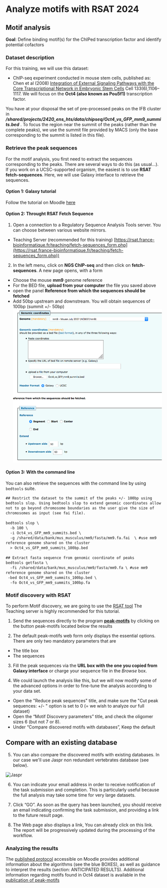 # Analyze motifs with RSAT 2024


## Motif analysis <a name="motif"></a>
**Goal**: Define binding motif(s) for the ChIPed transcription factor and identify potential cofactors
### Dataset description
For this training, we will use this dataset:
* ChIP-seq experiment conducted in mouse stem cells, published as: Chen et al (2008) [Integration of External Signaling Pathways with the Core Transcriptional Network in Embryonic Stem Cells](https://www.ncbi.nlm.nih.gov/pubmed/18555785) Cell 133(6),1106–1117.
We will focus on the **Oct4 (also known as Pou5f1)** transcription factor. 

You have at your disposal the set of pre-processed peaks on the IFB cluster in ***/shared/projects/2420_ens_hts/data/chipseq/Oct4_vs_GFP_mm9_summits.bed*** . To focus the region near the summit of the peaks (rather than the complete peaks), we use the summit file provided by MACS (only the base corresponding to the summit is listed in this file). 


### Retrieve the peak sequences

For the motif analysis, you first need to extract the sequences corresponding to the peaks. There are several ways to do this (as usual...). If you work on a UCSC-supported organism, the easiest is to use **RSAT fetch-sequences**. Here, we will use Galaxy interface to retrieve the sequences.

#### Option 1: Galaxy tutorial
Follow the tutorial on Moodle [here](https://moodle.bio.ens.psl.eu/mod/page/view.php?id=11333)

#### Option 2: Throught RSAT Fetch Sequence 
1. Open a connection to a Regulatory Sequence Analysis Tools server. You can choose between various website mirrors.
  * Teaching Server  (recommended for this training) [https://rsat.france-bioinformatique.fr/teaching/fetch-sequences_form.php](https://rsat.france-bioinformatique.fr/teaching/fetch-sequences_form.php))
2. In the left menu, click on **NGS ChIP-seq** and then click on **fetch-sequences**. A new page opens, with a form
  * Choose the mouse **mm9** genome reference
  *  For the BED file, **upload from your computer** the file you saved above
  *  open the panel **Reference from which the sequences should be fetched**
  *  Add 50bp upstream and downstream. You will obtain sequences of 100bp (summit +/- 50bp)
![screenshot](/images/10_fetch_sequences.png)

#### Option 3: With the command line 
You can also retrieve the sequences with the command line by using `bedtools` suite.
```
## Restrict the dataset to the summit of the peaks +/- 100bp using bedtools slop. Using bedtools slop to extend genomic coordinates allow not to go beyond chromosome boundaries as the user give the size of chromosomes as input (see fai file).

bedtools slop \
  -b 100 \
  -i Oct4_vs_GFP_mm9_summits.bed \
  -g /shared/data/bank/mus_musculus/mm9/fasta/mm9.fa.fai  \ #use mm9 reference genome shared on the cluster
  > Oct4_vs_GFP_mm9_summits_100bp.bed

## Extract fasta sequence from genomic coordinate of peaks
bedtools getfasta \
  -fi /shared/data/bank/mus_musculus/mm9/fasta/mm9.fa \ #use mm9 reference genome shared on the cluster
 -bed Oct4_vs_GFP_mm9_summits_100bp.bed \
  -fo Oct4_vs_GFP_mm9_summits_100bp.fa

```

  
### Motif discovery with RSAT

To perform Motif discovery, we are going to use the [RSAT tool]((https://rsat.france-bioinformatique.fr/teaching/).) The Teaching server is highly recommended for this tutorial. 

1. Send the sequences directly to the program [**peak-motifs**](https://rsat.france-bioinformatique.fr/teaching/peak-motifs_form.cgi) by clicking on the button peak-motifs located below the results
   
2. The default peak-motifs web form only displays the essential options. There are only two mandatory parameters that are 
  * The title box 
  * The sequences
    
3. Fill the peak sequences via the **URL box with the one you copied from Galaxy interface** or charge your sequence file in the *Browse* box.

4. We could launch the analysis like this, but we will now modify some of the advanced options in order to fine-tune the analysis according to your data set.
  * Open the "Reduce peak sequences" title, and make sure the "Cut peak sequences: +/- " option is set to 0 (= we wish to analyze our full dataset)
  * Open the “Motif Discovery parameters” title, and check the oligomer sizes 6 (but not 7 or 8). 
  * Under “Compare discovered motifs with databases”, Keep the default

## Compare with an existing database

5. You can also compare the discovered motifs with existing databases. In our case we'll use Jaspr non redundant vertebrates database (see below).

 <img width="1148" alt="Jaspr" src="https://user-images.githubusercontent.com/85832376/133495424-40090c84-60ba-4b62-b542-2daeb6eb98fe.png">


6. You can indicate your email address in order to receive notification of the task submission and completion. This is particularly useful because the full analysis may take some time for very large datasets.

7. Click “GO”. As soon as the query has been launched, you should receive an email indicating confirming the task submission, and providing a link to the future result page. 
8. The Web page also displays a link, You can already click on this link. The report will be progressively updated during the processing of the workflow.

### Analyzing the results
The [published protocol](https://www.nature.com/articles/nprot.2012.088) accessible on Moodle provides additional information about the algorithms (see the blue BOXES), as well as guidance to interpret the results (section: ANTICIPATED RESULTS). Additional information regarding motifs found in Oct4 dataset is available in the [publication of peak-motifs](https://www.ncbi.nlm.nih.gov/pmc/articles/PMC3287167/)
